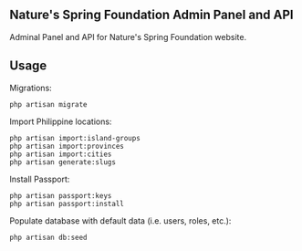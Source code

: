 ## Nature's Spring Foundation Admin Panel and API
Adminal Panel and API for Nature's Spring Foundation website.

## Usage
Migrations:
```
php artisan migrate
```

Import Philippine locations:
```
php artisan import:island-groups
php artisan import:provinces
php artisan import:cities
php artisan generate:slugs
```

Install Passport:
```
php artisan passport:keys
php artisan passport:install
```

Populate database with default data (i.e. users, roles, etc.):
```
php artisan db:seed
```
